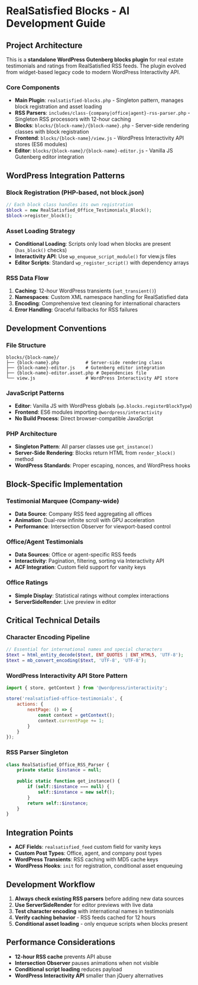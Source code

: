 # RealSatisfied Blocks - AI Development Guide

## Project Architecture

This is a **standalone WordPress Gutenberg blocks plugin** for real estate testimonials and ratings from RealSatisfied RSS feeds. The plugin evolved from widget-based legacy code to modern WordPress Interactivity API.

### Core Components

- **Main Plugin**: `realsatisfied-blocks.php` - Singleton pattern, manages block registration and asset loading
- **RSS Parsers**: `includes/class-{company|office|agent}-rss-parser.php` - Singleton RSS processors with 12-hour caching
- **Blocks**: `blocks/{block-name}/{block-name}.php` - Server-side rendering classes with block registration
- **Frontend**: `blocks/{block-name}/view.js` - WordPress Interactivity API stores (ES6 modules)
- **Editor**: `blocks/{block-name}/{block-name}-editor.js` - Vanilla JS Gutenberg editor integration

## WordPress Integration Patterns

### Block Registration (PHP-based, not block.json)
```php
// Each block class handles its own registration
$block = new RealSatisfied_Office_Testimonials_Block();
$block->register_block();
```

### Asset Loading Strategy
- **Conditional Loading**: Scripts only load when blocks are present (`has_block()` checks)
- **Interactivity API**: Use `wp_enqueue_script_module()` for view.js files
- **Editor Scripts**: Standard `wp_register_script()` with dependency arrays

### RSS Data Flow
1. **Caching**: 12-hour WordPress transients (`set_transient()`)
2. **Namespaces**: Custom XML namespace handling for RealSatisfied data
3. **Encoding**: Comprehensive text cleaning for international characters
4. **Error Handling**: Graceful fallbacks for RSS failures

## Development Conventions

### File Structure
```
blocks/{block-name}/
├── {block-name}.php          # Server-side rendering class
├── {block-name}-editor.js    # Gutenberg editor integration
├── {block-name}-editor.asset.php # Dependencies file
└── view.js                   # WordPress Interactivity API store
```

### JavaScript Patterns
- **Editor**: Vanilla JS with WordPress globals (`wp.blocks.registerBlockType`)
- **Frontend**: ES6 modules importing `@wordpress/interactivity`
- **No Build Process**: Direct browser-compatible JavaScript

### PHP Architecture
- **Singleton Pattern**: All parser classes use `get_instance()`
- **Server-Side Rendering**: Blocks return HTML from `render_block()` method
- **WordPress Standards**: Proper escaping, nonces, and WordPress hooks

## Block-Specific Implementation

### Testimonial Marquee (Company-wide)
- **Data Source**: Company RSS feed aggregating all offices
- **Animation**: Dual-row infinite scroll with GPU acceleration
- **Performance**: Intersection Observer for viewport-based control

### Office/Agent Testimonials
- **Data Sources**: Office or agent-specific RSS feeds
- **Interactivity**: Pagination, filtering, sorting via Interactivity API
- **ACF Integration**: Custom field support for vanity keys

### Office Ratings
- **Simple Display**: Statistical ratings without complex interactions
- **ServerSideRender**: Live preview in editor

## Critical Technical Details

### Character Encoding Pipeline
```php
// Essential for international names and special characters
$text = html_entity_decode($text, ENT_QUOTES | ENT_HTML5, 'UTF-8');
$text = mb_convert_encoding($text, 'UTF-8', 'UTF-8');
```

### WordPress Interactivity API Store Pattern
```javascript
import { store, getContext } from '@wordpress/interactivity';

store('realsatisfied-office-testimonials', {
    actions: {
        nextPage: () => {
            const context = getContext();
            context.currentPage += 1;
        }
    }
});
```

### RSS Parser Singleton
```php
class RealSatisfied_Office_RSS_Parser {
    private static $instance = null;
    
    public static function get_instance() {
        if (self::$instance === null) {
            self::$instance = new self();
        }
        return self::$instance;
    }
}
```

## Integration Points

- **ACF Fields**: `realsatisfied_feed` custom field for vanity keys
- **Custom Post Types**: Office, agent, and company post types
- **WordPress Transients**: RSS caching with MD5 cache keys
- **WordPress Hooks**: `init` for registration, conditional asset enqueuing

## Development Workflow

1. **Always check existing RSS parsers** before adding new data sources
2. **Use ServerSideRender** for editor previews with live data
3. **Test character encoding** with international names in testimonials
4. **Verify caching behavior** - RSS feeds cached for 12 hours
5. **Conditional asset loading** - only enqueue scripts when blocks present

## Performance Considerations

- **12-hour RSS cache** prevents API abuse
- **Intersection Observer** pauses animations when not visible
- **Conditional script loading** reduces payload
- **WordPress Interactivity API** smaller than jQuery alternatives

